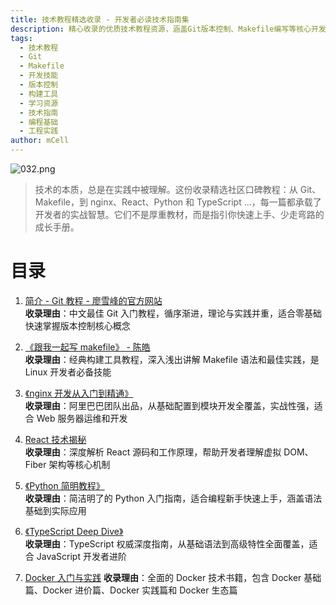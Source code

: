 ```yaml
---
title: 技术教程精选收录 - 开发者必读技术指南集
description: 精心收录的优质技术教程资源，涵盖Git版本控制、Makefile编写等核心开发技能。帮助开发者系统学习和掌握关键技术，提升工程实践能力的实用指南集合。
tags:
  - 技术教程
  - Git
  - Makefile
  - 开发技能
  - 版本控制
  - 构建工具
  - 学习资源
  - 技术指南
  - 编程基础
  - 工程实践
author: mCell
---
```


![032.png](/public/images/2025/032.png)

> 技术的本质，总是在实践中被理解。这份收录精选社区口碑教程：从 Git、Makefile，到 nginx、React、Python 和 TypeScript ...，每一篇都承载了开发者的实战智慧。它们不是厚重教材，而是指引你快速上手、少走弯路的成长手册。

# 目录

1. [简介 - Git 教程 - 廖雪峰的官方网站](https://liaoxuefeng.com/books/git/introduction/index.html)  
   **收录理由**：中文最佳 Git 入门教程，循序渐进，理论与实践并重，适合零基础快速掌握版本控制核心概念

2. [《跟我一起写 makefile》 - 陈皓](https://scc.ustc.edu.cn/_upload/article/files/7d/f9/033cd3b84a9d8a16b2b2eb9987e6/W020150417520333830657.pdf)  
   **收录理由**：经典构建工具教程，深入浅出讲解 Makefile 语法和最佳实践，是 Linux 开发者必备技能

3. [《nginx 开发从入门到精通》](https://tengine.taobao.org/book/index.html)  
   **收录理由**：阿里巴巴团队出品，从基础配置到模块开发全覆盖，实战性强，适合 Web 服务器运维和开发

4. [React 技术揭秘](https://react.iamkasong.com/#%E5%AF%BC%E5%AD%A6%E8%A7%86%E9%A2%91)  
   **收录理由**：深度解析 React 源码和工作原理，帮助开发者理解虚拟 DOM、Fiber 架构等核心机制

5. [《Python 简明教程》](https://learnku.com/docs/byte-of-python/2018)  
   **收录理由**：简洁明了的 Python 入门指南，适合编程新手快速上手，涵盖语法基础到实际应用

6. [《TypeScript Deep Dive》](https://basarat.gitbook.io/typescript/index.html)  
   **收录理由**：TypeScript 权威深度指南，从基础语法到高级特性全面覆盖，适合 JavaScript 开发者进阶

7. [Docker 入门与实践](https://hujb2000.gitbooks.io/docker-flow-evolution/content/cn//index.html)
   **收录理由**：全面的 Docker 技术书籍，包含 Docker 基础篇、Docker 进价篇、Docker 实践篇和 Docker 生态篇
